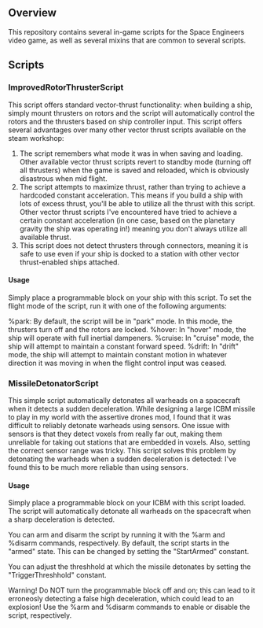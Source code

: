 <h2>Overview</h2>

This repository contains several in-game scripts for the Space Engineers video game, as well as several mixins that are common to several scripts.

<h2>Scripts</h2>

<h3>ImprovedRotorThrusterScript</h3>

This script offers standard vector-thrust functionality: when building a ship, simply mount thrusters on rotors and the script will automatically control the rotors and the thrusters based on ship controller input. This script offers several advantages over many other vector thrust scripts available on the steam workshop:
1. The script remembers what mode it was in when saving and loading. Other available vector thrust scripts revert to standby mode (turning off all thrusters) when the game is saved and reloaded, which is obviously disastrous when mid flight.
2. The script attempts to maximize thrust, rather than trying to achieve a hardcoded constant acceleration. This means if you build a ship with lots of excess thrust, you'll be able to utilize all the thrust with this script. Other vector thrust scripts I've encountered have tried to achieve a certain constant acceleration (in one case, based on the planetary gravity the ship was operating in!) meaning you don't always utilize all available thrust.
3. This script does not detect thrusters through connectors, meaning it is safe to use even if your ship is docked to a station with other vector thrust-enabled ships attached.

<h4>Usage</h4>

Simply place a programmable block on your ship with this script. To set the flight mode of the script, run it with one of the following arguments:

%park: By default, the script will be in "park" mode. In this mode, the thrusters turn off and the rotors are locked.
%hover: In "hover" mode, the ship will operate with full inertial dampeners.
%cruise: In "cruise" mode, the ship will attempt to maintain a constant forward speed.
%drift: In "drift" mode, the ship will attempt to maintain constant motion in whatever direction it was moving in when the flight control input was ceased.

<h3>MissileDetonatorScript</h3>

This simple script automatically detonates all warheads on a spacecraft when it detects a sudden deceleration.
While designing a large ICBM missile to play in my world with the assertive drones mod, I found that it was difficult to reliably detonate warheads using sensors. One issue with sensors is that they detect voxels from really far out, making them unreliable for taking out stations that are embedded in voxels. Also, setting the correct sensor range was tricky. This script solves this problem by detonating the warheads when a sudden deceleration is detected: I've found this to be much more reliable than using sensors.

<h4>Usage</h4>

Simply place a programmable block on your ICBM with this script loaded. The script will automatically detonate all warheads on the spacecraft when a sharp deceleration is detected. 

You can arm and disarm the script by running it with the %arm and %disarm commands, respectively. By default, the script starts in the "armed" state. This can be changed by setting the "StartArmed" constant.

You can adjust the threshhold at which the missile detonates by setting the "TriggerThreshhold" constant.

Warning! Do NOT turn the programmable block off and on; this can lead to it erroneosly detecting a false high deceleration, which could lead to an explosion! Use the %arm and %disarm commands to enable or disable the script, respectively.

